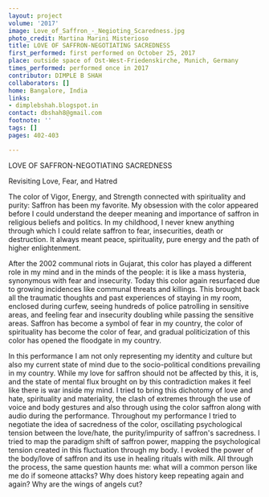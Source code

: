 ```yaml
---
layout: project
volume: '2017'
image: Love_of_Saffron_-_Negioting_Scaredness.jpg
photo_credit: Martina Marini Misterioso
title: LOVE OF SAFFRON-NEGOTIATING SACREDNESS
first_performed: first performed on October 25, 2017
place: outside space of Ost-West-Friedenskirche, Munich, Germany
times_performed: performed once in 2017
contributor: DIMPLE B SHAH
collaborators: []
home: Bangalore, India
links:
- dimplebshah.blogspot.in
contact: dbshah8@gmail.com
footnote: ''
tags: []
pages: 402-403

---
```


LOVE OF SAFFRON-NEGOTIATING SACREDNESS

Revisiting Love, Fear, and Hatred

The color of Vigor, Energy, and Strength connected with spirituality and purity: Saffron has been my favorite. My obsession with the color appeared before I could understand the deeper meaning and importance of saffron in religious beliefs and politics. In my childhood, I never knew anything through which I could relate saffron to fear, insecurities, death or destruction. It always meant peace, spirituality, pure energy and the path of higher enlightenment.

After the 2002 communal riots in Gujarat, this color has played a different role in my mind and in the minds of the people: it is like a mass hysteria, synonymous with fear and insecurity. Today this color again resurfaced due to growing incidences like communal threats and killings. This brought back all the traumatic thoughts and past experiences of staying in my room, enclosed during curfew, seeing hundreds of police patrolling in sensitive areas, and feeling fear and insecurity doubling while passing the sensitive areas. Saffron has become a symbol of fear in my country, the color of spirituality has become the color of fear, and gradual politicization of this color has opened the floodgate in my country.

In this performance I am not only representing my identity and culture but also my current state of mind due to the socio-political conditions prevailing in my country. While my love for saffron should not be affected by this, it is, and the state of mental flux brought on by this contradiction makes it feel like there is war inside my mind. I tried to bring this dichotomy of love and hate, spirituality and materiality, the clash of extremes through the use of voice and body gestures and also through using the color saffron along with audio during the performance. Throughout my performance I tried to negotiate the idea of sacredness of the color, oscillating psychological tension between the love/hate, the purity/impurity of saffron's sacredness. I tried to map the paradigm shift of saffron power, mapping the psychological tension created in this fluctuation through my body. I evoked the power of the body/love of saffron and its use in healing rituals with milk. All through the process, the same question haunts me: what will a common person like me do if someone attacks? Why does history keep repeating again and again? Why are the wings of angels cut?
